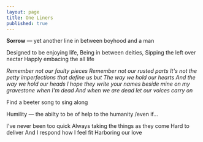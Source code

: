 ```yaml
---
layout: page
title: One Liners
published: true
---
```


**Sorrow** — yet another line in between boyhood and a man
<br>

Designed to be enjoying life,
Being in between deities, 
Sipping the left over nectar
Happly embacing the all life
<br>

*Remember not our faulty pieces
Remember not our rusted parts
It's not the petty imperfections that define us but
The way we hold our hearts
And the way we hold our heads
I hope they write your names beside mine on my gravestone when I'm dead
And when we are dead let our voices carry on*
<br>

Find a beeter song to sing along
<br>

Humility — the abilty to be of help to the humanity /even if...
<br>

I've never been too quick 
Always taking the things as they come
Hard to deliver
And I respond how I feel fit
Harboring our love
